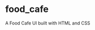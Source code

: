 # food_cafe
A Food Cafe UI built with HTML and CSS


<!-- # Remix Github Token
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 -->
